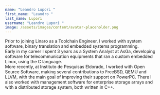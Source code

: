 ```yaml
---
name: "Leandro Lupori "
first_name: "Leandro "
last_name: Lupori
username: "Leandro Lupori "
image: /assets/images/content/avatar-placeholder.png
---
```

Prior to joining Linaro as a Toolchain Engineer, I worked with system software, binary translation and embedded systems programming.\
Early in my career I spent 3 years as a System Analyst at AsGa, developing software for telecommunication equipments that ran a custom embedded Linux, using the C language.\
More recently, at Instituto de Pesquisas Eldorado, I worked with Open Source Software, making several contributions to FreeBSD, QEMU and LLVM, with the main goal of improving their support on PowerPC. There I also worked with management software for enterprise storage arrays and with a distributed storage system, both written in C++.